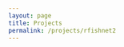 ```yaml
---
layout: page
title: Projects
permalink: /projects/rfishnet2
---
```

<link href="style.css" rel="stylesheet"></link>

